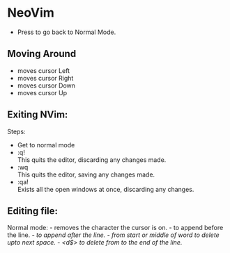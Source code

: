# NeoVim

- Press *<Esc>* to go back to Normal Mode.

## Moving Around
- *<h>* moves cursor Left
- *<l>* moves cursor Right
- *<j>* moves cursor Down
- *<k>* moves cursor Up

## Exiting NVim:
Steps:
- Get to normal mode
- :q! *<Enter>*  
    This quits the editor, discarding any changes made.
- :wq *<Enter>*  
    This quits the editor, saving any changes made.
- :qa! *<Enter>*  
    Exists all the open windows at once, discarding any changes.

## Editing file:
Normal mode:
    - *<x>* removes the character the cursor is on.
    - *<a>* to append before the line.
    - *<i>* to append after the line.
    - *<dw>* from start or middle of word to delete upto next space.
    - *<d$>* to delete from to the end of the line.
